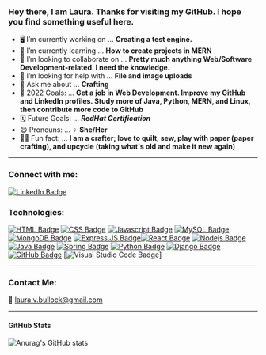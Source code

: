 ### Hey there, I am Laura.  Thanks for visiting my GitHub.  I hope you find something useful here.

- 🖥️ I’m currently working on ... **Creating a test engine.**
- 📖 I’m currently learning ...  **How to create projects in MERN**
- 🤝 I’m looking to collaborate on ... **Pretty much anything Web/Software Development-related.  I need the knowledge.**
- 🥺 I’m looking for help with ... **File and image uploads**
- 💬 Ask me about ... **Crafting**
- 📅 2022 Goals: ... **Get a job in Web Development. Improve my GitHub and LinkedIn profiles.  Study more of Java, Python, MERN, and Linux, then contribute more code to GitHub**
- 🗓️ Future Goals: ... ***RedHat Certification***
- 😄 Pronouns: ... ♀️ **She/Her**
- 🤹‍♀️ Fun fact: ... **I am a crafter; love to quilt, sew, play with paper (paper crafting), and upcycle (taking what's old and make it new again)**

-----
### Connect with me:

[![LinkedIn Badge](https://img.shields.io/badge/-Laura_Bullock-0e76a8?style=flat&labelColor=0e76a8&logo=linkedin&logoColor=white)](https://www.linkedin.com/in/laura-v-bullock/) 

### Technologies: 

[![HTML Badge](https://img.shields.io/badge/-HTML5-E34F26?style=for-the-badge&labelColor=black&logo=html5&logoColor=E34F26)](#) [![CSS Badge](https://img.shields.io/badge/-CSS3-1572B6?style=for-the-badge&labelColor=black&logo=CSS3&logoColor=1572B6)](#) [![Javascript Badge](https://img.shields.io/badge/-Javascript-F0DB4F?style=for-the-badge&labelColor=black&logo=javascript&logoColor=F0DB4F)](#) [![MySQL Badge](https://img.shields.io/badge/-MySQL-00000F?style=for-the-badge&labelColor=black&logo=mysql&logoColor=white)](#) [![MongoDB Badge](https://img.shields.io/badge/-MongoDB-4EA94B?style=for-the-badge&labelColor=black&logo=mongodb&logoColor=4EA94B)](#) [![Express.JS Badge](https://img.shields.io/badge/-Express.js-404D59?style=for-the-badge&labelColor=black&logo=express&logoColor=Express.js-404D59)](#)[![React Badge](https://img.shields.io/badge/-React-61DBFB?style=for-the-badge&labelColor=black&logo=react&logoColor=61DBFB)](#) [![Nodejs Badge](https://img.shields.io/badge/-Nodejs-3C873A?style=for-the-badge&labelColor=black&logo=node.js&logoColor=3C873A)](#) [![Java Badge](https://img.shields.io/badge/-Java-ED8B00?style=for-the-badge&labelColor=black&logo=java&logoColor=Java-ED8B00)](#) [![Spring Badge](https://img.shields.io/badge/-Spring-6DB33F?style=for-the-badge&labelColor=black&logo=spring&logoColor=Spring-6DB33F)](#) [![Python Badge](https://img.shields.io/badge/-Python-14354C?style=for-the-badge&labelColor=black&logo=python&logoColor=Python-14354C)](#) [![Django Badge](https://img.shields.io/badge/-Django-092E20?style=for-the-badge&labelColor=black&logo=django&logoColor=Django-092E20)](#) [![GitHub Badge](https://img.shields.io/badge/-GitHub-100000?style=for-the-badge&labelColor=black&logo=github&logoColor=white)](#) [![Visual Studio Code Badge](https://img.shields.io/badge/-Visual_Studio_Code-0078D4?style=for-the-badge&labelColor=black&logo=visual%20studio%20code&logoColor=0078D4)]

-----

### Contact Me:
📧 laura.v.bullock@gmail.com

-----
<!-- ### Crafting Goodness:
<img align="left" alt="Crafting Icon" width="50px" style="display:inline-block" src="https://p.kindpng.com/picc/s/773-7732632_crafting-icon-handmade-icon-vector-png-transparent-png.png" /><br />

[<img align="left" alt="Railroad Tote Bag" width="60px" src="./img/crafts/railroad_tote_bag.jpg" />]("./img/crafts/railroad_tote_bag.jpg")<br /><br /><br /><br /><br />

----- -->

#### GitHub Stats

![Anurag's GitHub stats](https://github-readme-stats.vercel.app/api?username=LVBullock-FSdev&show_icons=true&theme=synthwave)

<!--#### Profile Visits 

![visitors](https://visitor-badge.glitch.me/badge?page_id=page.id=${laura_v._bullock}.${lvbullock-fsdev}&left_color=purple&right_color=green)-->


